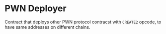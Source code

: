 # PWN Deployer
Contract that deploys other PWN protocol contracst with `CREATE2` opcode, to have same addresses on different chains.
